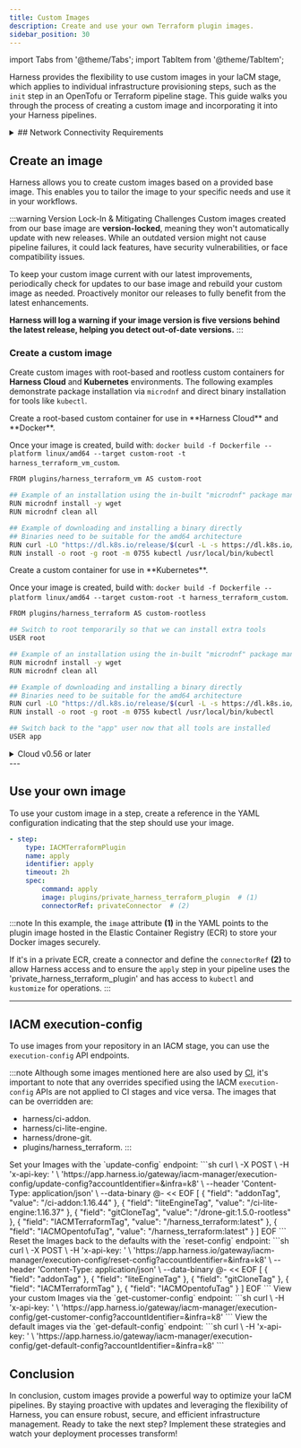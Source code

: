 ```yaml
---
title: Custom Images  
description: Create and use your own Terraform plugin images.
sidebar_position: 30
---
```


import Tabs from '@theme/Tabs';
import TabItem from '@theme/TabItem';

Harness provides the flexibility to use custom images in your IaCM stage, which applies to individual infrastructure provisioning steps, such as the `init` step in an OpenTofu or Terraform pipeline stage. This guide walks you through the process of creating a custom image and incorporating it into your Harness pipelines.


<details>
    <summary>
        ## Network Connectivity Requirements
    </summary>
When using OpenTofu with Harness IaC Management (IaCM), it’s important to ensure that your environment allows the necessary network access for OpenTofu to function properly. OpenTofu relies on external services to download binaries, modules, and providers. If your environment is restricted, such as in air-gapped setups or strict firewall configurations, you may need to whitelist specific domains or use alternative strategies like custom images as mentioned above.

For example:
- In public internet access environments, ensuring the required domains are reachable will allow for seamless use of OpenTofu.
- In air-gapped environments, where internet access is restricted, you may need to use a custom image with pre-installed binaries or configure your environment to avoid external dependencies.

### Whitelist domains
To enable proper connectivity, ensure the following domains are accessible from your infrastructure:
- `get.opentofu.org` – Required for downloading the OpenTofu binaries.
- `registry.opentofu.org` – Used for resolving and downloading providers and modules.
- `github.com` – Necessary for accessing provider and module resources.
- `packages.opentofu.org` (Optional) – This domain is needed only for Redhat-based installations, but it can be bypassed by pre-caching binaries in your shared file system.

### Handle restricted network environments
If your environment does not have internet access, there are two potential solutions:
1. **Custom images:** You can build a custom image that includes the OpenTofu binaries. This image can be used in your pipeline, eliminating the need to access `get.opentofu.org`.
2. **Private module registry:** If you have a private module registry, `registry.opentofu.org` is not required. You can configure OpenTofu to resolve modules and providers from your internal registry.

### Firewall configuration
Make sure to configure your firewall to allow outbound access to the domains listed above, unless you have implemented one of the alternative solutions. Lack of access to these domains can cause errors when downloading providers or modules.
</details>

## Create an image
Harness allows you to create custom images based on a provided base image. This enables you to tailor the image to your specific needs and use it in your workflows.

:::warning Version Lock-In & Mitigating Challenges
Custom images created from our base image are **version-locked**, meaning they won't automatically update with new releases. While an outdated version might not cause pipeline failures, it could lack features, have security vulnerabilities, or face compatibility issues.

To keep your custom image current with our latest improvements, periodically check for updates to our base image and rebuild your custom image as needed. Proactively monitor our releases to fully benefit from the latest enhancements.

**Harness will log a warning if your image version is five versions behind the latest release, helping you detect out-of-date versions.**
:::

### Create a custom image
Create custom images with root-based and rootless custom containers for **Harness Cloud** and **Kubernetes** environments. The following examples demonstrate package installation via `microdnf` and direct binary installation for tools like `kubectl`.

<Tabs>
<TabItem value="Root-based custom container">
Create a root-based custom container for use in **Harness Cloud** and **Docker**.

Once your image is created, build with: `docker build -f Dockerfile --platform linux/amd64 --target custom-root -t harness_terraform_vm_custom`.
```sh
FROM plugins/harness_terraform_vm AS custom-root

## Example of an installation using the in-built "microdnf" package manager
RUN microdnf install -y wget
RUN microdnf clean all

## Example of downloading and installing a binary directly
## Binaries need to be suitable for the amd64 architecture
RUN curl -LO "https://dl.k8s.io/release/$(curl -L -s https://dl.k8s.io/release/stable.txt)/bin/linux/amd64/kubectl"
RUN install -o root -g root -m 0755 kubectl /usr/local/bin/kubectl
```
</TabItem>
<TabItem value="Rootless custom container">
Create a custom container for use in **Kubernetes**.

Once your image is created, build with: `docker build -f Dockerfile --platform linux/amd64 --target custom-root -t harness_terraform_custom`.
```sh
FROM plugins/harness_terraform AS custom-rootless

## Switch to root temporarily so that we can install extra tools
USER root

## Example of an installation using the in-built "microdnf" package manager
RUN microdnf install -y wget
RUN microdnf clean all

## Example of downloading and installing a binary directly
## Binaries need to be suitable for the amd64 architecture
RUN curl -LO "https://dl.k8s.io/release/$(curl -L -s https://dl.k8s.io/release/stable.txt)/bin/linux/amd64/kubectl"
RUN install -o root -g root -m 0755 kubectl /usr/local/bin/kubectl

## Switch back to the "app" user now that all tools are installed
USER app
```
</TabItem>
</Tabs>

<details close>
    <summary>
        Cloud v0.56 or later
    </summary>
    For cloud environments, there was a change in version 0.56 and later images where the user is no longer root. If you need the image to use the root user, please use the following code:

    ```sh
        FROM plugins/harness_terraform_vm:0.62.0
        RUN curl "https://awscli.amazonaws.com/awscli-exe-linux-x86_64.zip" -o "awscliv2.zip"
        RUN unzip awscliv2.zip
        RUN ./aws/install
        RUN aws --version
        RUN curl -LO "https://dl.k8s.io/release/$(curl -L -s https://dl.k8s.io/release/stable.txt)/bin/linux/amd64/kubectl"
        RUN install -o root -g root -m 0755 kubectl /usr/local/bin/kubectl
        RUN chmod +x kubectl
        RUN mkdir -p ~/.local/bin
        RUN mv ./kubectl ~/.local/bin/kubectl
        RUN curl -LO "https://github.com/kubernetes-sigs/kustomize/releases/download/kustomize%2Fv5.3.0/kustomize_v5.3.0_linux_amd64.tar.gz" \
            && tar xzf kustomize_v5.3.0_linux_amd64.tar.gz \
            && mv kustomize /usr/local/bin/kustomize \
            && rm kustomize_v5.3.0_linux_amd64.tar.gz
    ```
</details>
---

## Use your own image
To use your custom image in a step, create a reference in the YAML configuration indicating that the step should use your image. 

```yaml
- step:
    type: IACMTerraformPlugin
    name: apply
    identifier: apply
    timeout: 2h
    spec:
        command: apply
        image: plugins/private_harness_terraform_plugin  # (1)
        connectorRef: privateConnector  # (2)
```
:::note
In this example, the `image` attribute **(1)** in the YAML points to the plugin image hosted in the Elastic Container Registry (ECR) to store your Docker images securely. 

If it's in a private ECR, create a connector and define the `connectorRef` **(2)** to allow Harness access and to ensure the `apply` step in your pipeline uses the 'private_harness_terraform_plugin' and has access to `kubectl` and `kustomize` for operations.
:::

---
## IACM execution-config
To use images from your repository in an IACM stage, you can use the `execution-config` API endpoints. 

:::note
Although some images mentioned here are also used by [CI](https://developer.harness.io/docs/continuous-integration/use-ci/set-up-build-infrastructure/harness-ci/), it's important to note that any overrides specified using the IACM `execution-config` APIs are not applied to CI stages and vice versa. The images that can be overridden are:

- harness/ci-addon.
- harness/ci-lite-engine.
- harness/drone-git.
- plugins/harness_terraform.
:::

<Tabs>
    <TabItem value="Set images">
    Set your Images with the `update-config` endpoint:
    ```sh
    curl \
    -X POST \
    -H 'x-api-key: <pat>' \
    'https://app.harness.io/gateway/iacm-manager/execution-config/update-config?accountIdentifier=<account>&infra=k8' \
    --header 'Content-Type: application/json' \
    --data-binary @- << EOF
    [
        {
            "field": "addonTag",
            "value": "<your_repo>/ci-addon:1.16.44"
        },
        {
            "field": "liteEngineTag",
            "value": "<your_repo>/ci-lite-engine:1.16.37"
        },
        {
            "field": "gitCloneTag",
            "value": "<your_repo>/drone-git:1.5.0-rootless"
        },
        {
            "field": "IACMTerraformTag",
            "value": "<your_repo>/harness_terraform:latest"
        },
        {
            "field": "IACMOpentofuTag",
            "value": "<your_repo>/harness_terraform:latest"
        }
    ]
    EOF
    ```
    </TabItem>
    <TabItem value="Reset default images">
    Reset the Images back to the defaults with the `reset-config` endpoint:
    ```sh
    curl \
    -X POST \
    -H 'x-api-key: <pat>' \
    'https://app.harness.io/gateway/iacm-manager/execution-config/reset-config?accountIdentifier=<account>&infra=k8' \
    --header 'Content-Type: application/json' \
    --data-binary @- << EOF
    [
        {
            "field": "addonTag"
        },
        {
            "field": "liteEngineTag"
        },
        {
            "field": "gitCloneTag"
        },
        {
            "field": "IACMTerraformTag"
        },
        {
            "field": "IACMOpentofuTag"
        }
    ]
    EOF
    ```
    </TabItem>
    <TabItem value="List custom images">
    View your custom Images via the `get-customer-config` endpoint:
    ```sh
    curl \
    -H 'x-api-key: <pat>' \
    'https://app.harness.io/gateway/iacm-manager/execution-config/get-customer-config?accountIdentifier=<account>&infra=k8'
    ```
    </TabItem>
    <TabItem value="View default images">
    View the default images via the `get-default-config` endpoint:
    ```sh
    curl \
    -H 'x-api-key: <pat>' \
    'https://app.harness.io/gateway/iacm-manager/execution-config/get-default-config?accountIdentifier=<account>&infra=k8'
    ```
    </TabItem>
</Tabs>

## Conclusion
In conclusion, custom images provide a powerful way to optimize your IaCM pipelines. By staying proactive with updates and leveraging the flexibility of Harness, you can ensure robust, secure, and efficient infrastructure management. Ready to take the next step? Implement these strategies and watch your deployment processes transform!
